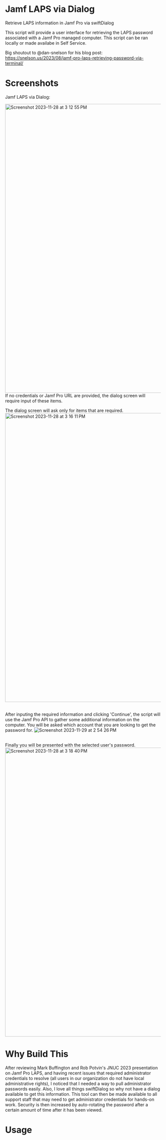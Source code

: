 # Jamf LAPS via Dialog
Retrieve LAPS information in Jamf Pro via swiftDialog

This script will provide a user interface for retrieving the LAPS password associated with a Jamf Pro managed computer. This script can be ran locally or made availabe in Self Service. 

Big shoutout to @dan-snelson for his blog post: https://snelson.us/2023/08/jamf-pro-laps-retrieving-password-via-terminal/

# Screenshots
Jamf LAPS via Dialog:

<img width="932" alt="Screenshot 2023-11-28 at 3 12 55 PM" src="https://github.com/robjschroeder/Jamf-LAPS-via-Dialog/assets/23343243/28697797-ef85-4947-a2d3-422ed768ba2f">
<br>If no credentials or Jamf Pro URL are provided, the dialog screen will require input of these items. 

The dialog screen will ask only for items that are required. 
<img width="932" alt="Screenshot 2023-11-28 at 3 16 11 PM" src="https://github.com/robjschroeder/Jamf-LAPS-via-Dialog/assets/23343243/46a1ba82-27fd-4214-b72b-4326f91ecd34">

<br>After inputing the required information and clicking 'Continue', the script will use the Jamf Pro API to gather some additional information on the computer. You will be asked which account that you are looking to get the password for.
![Screenshot 2023-11-29 at 2 54 26 PM](https://github.com/robjschroeder/Jamf-LAPS-via-Dialog/assets/23343243/f9daf152-36c5-405a-90d5-7ba8ba3455e9)


<br>Finally you will be presented with the selected user's password. 
<img width="932" alt="Screenshot 2023-11-28 at 3 18 40 PM" src="https://github.com/robjschroeder/Jamf-LAPS-via-Dialog/assets/23343243/2cc137e4-40cb-43a2-81ec-51ffa6dc123f">


# Why Build This
After reviewing Mark Buffington and Rob Potvin's JNUC 2023 presentation on Jamf Pro LAPS, and having recent issues that required administrator credentials to resolve (all users in our organization do not have local administrative rights), I noticed that I needed a way to pull administrator passwords easily. Also, I love all things swiftDialog so why not have a dialog available to get this information. This tool can then be made available to all support staff that may need to get administrator credentials for hands-on work. Security is then increased by auto-rotating the password after a certain amount of time after it has been viewed. 

# Usage
